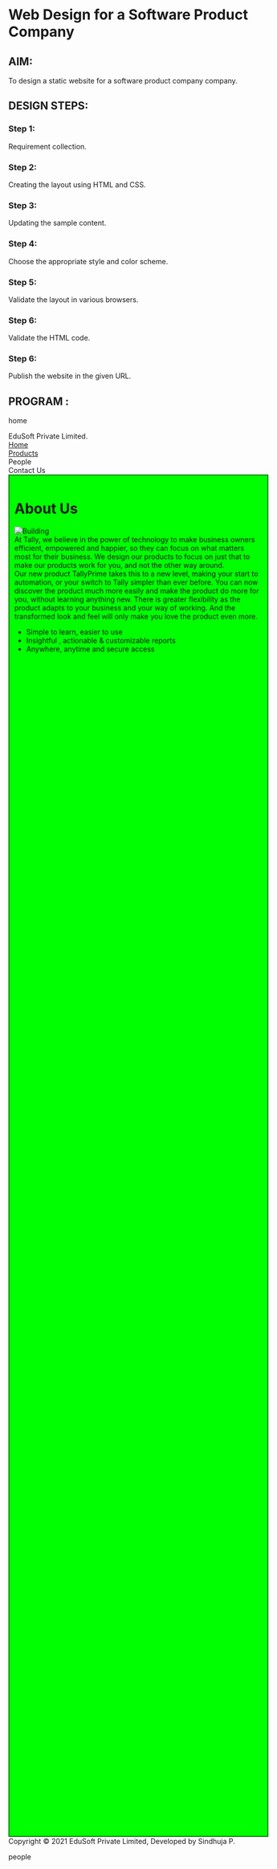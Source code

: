 # Web Design for a Software Product Company

## AIM:

To design a static website for a software product company company.

## DESIGN STEPS:

### Step 1:

Requirement collection.

### Step 2:

Creating the layout using HTML and CSS.

### Step 3:

Updating the sample content.

### Step 4:

Choose the appropriate style and color scheme.

### Step 5:

Validate the layout in various browsers.

### Step 6:

Validate the HTML code.

### Step 6:

Publish the website in the given URL.

## PROGRAM :


home

<!DOCTYPE html>
<html lang="en">
  <head>
    <title>EduSoft Private Limited</title>
    <link rel="stylesheet" href="./css/layout.css" />
    <link rel="icon" href="./img/icon.png" type="image/x-icon" />
  </head>

  <body>
    <div class="container">
      <div class="banner">EduSoft Private Limited.</div>
      <div class="menu">
        <div class="menuitemselected"><a href="/static/home.html">Home</a></div>
        <div class="menuitem"><a href="/static/products.html">Products</a></div>
        <div class="menuitem"><a>People</a></div>
        <div class="menuitem"><a>Contact Us</a></div>
      </div>
      <div class="content">
        <div class="homecontent">
          <h1>About Us</h1>
          <img src="./img/building.png" alt="Building" />
          <div class="contenttext">
            At Tally, we believe in the power of technology to make business
            owners efficient, empowered and happier, so they can focus on what
            matters most for their business. We design our products to focus on
            just that to make our products work for you, and not the other way
            around.
            <br />
            Our new product TallyPrime takes this to a new level, making your
            start to automation, or your switch to Tally simpler than ever
            before. You can now discover the product much more easily and make
            the product do more for you, without learning anything new. There is
            greater flexibility as the product adapts to your business and your
            way of working. And the transformed look and feel will only make you
            love the product even more.
            <ul>
              <li>Simple to learn, easier to use</li>
              <li>Insightful , actionable & customizable reports</li>
              <li>Anywhere, anytime and secure access</li>
            </ul>
          </div>
        </div>
      </div>
      <div class="footer">
        Copyright &#169; 2021 EduSoft Private Limited, Developed by Sindhuja P.
      </div>
    </div>
  </body>
</html>


people

<!DOCTYPE html>
<html lang="en">
    <head>
        <title>
            People
        </title>
        <meta name="viewport" content="width=device-width, initial-scale=1.0">
        <link rel="stylesheet" href="/static/css/styles.css">
        <style>
        .home{
            height: 3000px;
            width: 85%;
            border: 12px solid red;
            padding-left:10px;
            padding-right:10px;
            margin-left: auto;
            margin-right:auto;
            background-color:cyan;
        }
        .text{
        color:blueviolet;
        font-family:'Lucida Sans';
        font-size: 30px;
        text-align:center;
        
        }
        .content{
            border:2px solid green;
            background-color:lime;
            width:98%;
            height:2690px;
            padding:10px;
            margin-left:auto;
            margin-right:auto;
        }
        .ceoph{
            background-image: url(/static/img/myphoto.jpg);
            background-size: 250px;
            background-position-x: center;
            background-repeat: no-repeat;
            border:3px solid gold;
            height:300px;
            width:20%;
            position:relative;
            left: 0px;
            margin-left:auto;
            margin-right: auto;
        }
        .ceo{
            color: red;
            position:relative;
            text-align:center;
            
            
        }
        .manph1{
            background-image: url(/static/img/p1.jpg);
             background-size: 250px;
            background-position-x: center;
            background-repeat: no-repeat;
            border:1px solid black;
            height:300px;
            width:20%;
            position:relative;
            margin-left:auto;
            margin-right:auto;            
        }
        .man1{
            color: red;
            position:relative;
            text-align:center;
            
        }
        .manph1
        {
             background-image: url(/static/img/p7.jpg);
            background-size: 250px;
            background-position-x: center;
            background-repeat: no-repeat;
            border:1px solid black;
            height:300px;
            width:20%;
            position:relative;
            margin-left:auto;
            margin-right:auto;
        }
        .man1{
            color: red;
            position:relative;
            text-align:center;
        }

        .manph2{
            background-image: url(/static/img/p2.jpg);
            background-size: 250px;
            background-position-x: center;
            background-repeat: no-repeat;
            border:1px solid black;
            height:300px;
            width:20%;
            position:relative;
            margin-left:auto;
            margin-right:auto;

            
        }
        .man2{
            color: red;
            position:relative;
            text-align:center;
        }
        
        .amph1{
            background-image: url(/static/img/p3.jpg);
            background-size: 250px;
            background-position-x: center;
            background-repeat: no-repeat;
            border:1px solid black;
            height:300px;
            width:20%;
            position:relative;
            margin-left:auto;
            margin-right:auto;

            
        }
        .am1{
            color: red;
            position:relative;
            text-align:center;
        }

        .amph2{
            background-image: url(/static/img/p4.jpg);
            background-size: 250px;
            background-position-x: center;
            background-repeat: no-repeat;
            border:1px solid black;
            height:220px;
            width:20%;
            position:relative;
            margin-left:auto;
            margin-right:auto;

            
        }
        .am2{
            color: red;
            position:relative;
            text-align:center;
        }
        .amph3{
            background-image: url(/static/img/p5.jpg);
            background-size: 250px;
            background-position-x: center;
            background-repeat: no-repeat;
            border:1px solid black;
            height:250px;
            width:20%;
            position:relative;
            margin-left:auto;
            margin-right:auto;

            
        }
        .am3{
            color: red;
            position:relative;
            text-align:center;
        }
        </style>
    </head>
    <body>
        <div class="home">
            <div class="header">
                <header>
                    <div class=logo></div>
                    <div class=h>
                    <a href="home.html" title="Home" style="color: darkred; text-decoration: none;"><b>Home</b></a></div>
                    <div class="prod">
                        <a href="products.html" title="Products" style="color: darkred; text-decoration: none;"><b>Products</b></a>
                    </div>
                    <div class="people">
                        <a href="people.html" title="People" style="color:darkred; text-decoration: none;"><b>People</b></a>
                    </div>
                    <div class="contact">
                        <a href="contact.html" title="Contact Us" style="color:darkred; text-decoration: none;"><b>Contact Us</b></a>
                    </div>
                </header>
                <div class="title">
                    <h1>People</h1>
                </div><br>
                <div class="content">
                    <div class="text">
                    <p>Board Members</p>
                    <h4><u>Chairman</u></h4>
                    </div>
                    <div class="ceoph"></div>
                    <div class="ceo"><p align="center"><b><h2>Sindhuja</h2></b></div>
                    <br>
                    <div class="text"><p>
                        <b><u>Head executives</u></b></p><br>
                    </div>
                    <div class="manph1"></div>
                    <div class="man1"><p align="center"><b><h2>varshini</h2></b></p></div>
                    <div class="manph2"></div>
                    <div class="man2"><p><b><h2>jeevapriya</h2></b></p></div>
                    <br>
                    <div class="text"><p><b><u>Managers</u></b></p></div><br>
                    <div class="amph1"></div>
                    <div class="am1"><p align="center"><b><h2>dhivya priya</h2></b></p></div>
                    <div class="amph2"></div>
                    <div class="am2"><p align="center"><b><h2>vidhya</h2></b></p></div>
                    <div class="amph3"></div>
                    <div class="am3"><p align="center"><b><h2>aparna</h2></b></p></div><br>
                    <div class="text">Thank you so much for your kind support!<br>Hope our products had made you more B-E-A-UTIFUL!</div>
                </div>
                <div class="footer">
                <footer style="color:white">
                Copyright &copy;2023 Developed by Sindhuja P</footer></div>
            </div>
        </div>
    </body>
</html>

products

<!DOCTYPE html>
<html lang="en">
  <head>
    <title>EduSoft Private Limited</title>
    <link rel="stylesheet" href="./css/layout.css" />
    <link rel="icon" href="./img/icon.png" type="image/x-icon" />
  </head>

  <body>
    <div class="container">
      <div class="banner">EduSoft Private Limited.</div>
      <div class="menu">
        <div class="menuitem"><a href="/static/home.html">Home</a></div>
        <div class="menuitemselected">
          <a href="/static/products.html">Products</a>
        </div>
        <div class="menuitem"><a>People</a></div>
        <div class="menuitem"><a>Contact Us</a></div>
      </div>
      <div class="content">
        <div class="productcontent">    
          <h1>Our Premium Products</h1>
          <div class="productitems">
              <div class="productitem"> 
                  <div class="itemimage">
                  <img src="/static/img/tally_gold.png" alt="product image">
                  </div>
                  <div class="itemname">Tally Gold</div>
                  <div class="itemprice">Price: Rs.40,000.00 </div>
              </div>
              <div class="productitem"> 
                  <div class="itemimage">
                  <img src="/static/img/tally_silver.png"  alt="product image">
                  </div>
                  <div class="itemname">Tally Silver</div>
                  <div class="itemprice">Price: Rs.10,000.00 </div>
              </div>
          </div>
          </div>        
      </div>
      <div class="footer">
        Copyright &#169; 2021 EduSoft Private Limited, Developed by Sindhuja P.
      </div>
    </div>
  </body>
</html>

contact

<!DOCTYPE html>
<html lang="en">
    <head>
        <title>
            Contact Us
        </title>
        <meta name="viewport" 
         content="width=device-width, initial-scale=1.0">
        <link rel="stylesheet" href="/static/css/styles.css">
    <style>
    .text{
        color:blueviolet;
        font-family:'Lucida Sans';
        font-size: 30px;
        text-align:center;
    }
    
    </style>

    </head>
    <body>
        <div class="home">
            <div class="header">
                <header>
                    <div class=logo></div>
                    <div class=h>
                    <a href="home.html" title="Home" style="color: darkred; text-decoration: none;"><b>Home</b></a></div>
                    <div class="prod">
                        <a href="products.html" title="Products" style="color: darkred; text-decoration: none;"><b>Products</b></a>
                    </div>
                    <div class="people">
                        <a href="people.html" title="People" style="color:darkred; text-decoration: none;"><b>People</b></a>
                    </div>
                    <div class="contact">
                        <a href="contact.html" title="Contact Us" style="color:darkred; text-decoration: none;"><b>Contact Us</b></a>
                    </div>
                </header>
                <div class="title">
                    <h1>Contact Us</h1>
                </div><br>
                <div class="content">
                    <div class="text">
                    <p><b>Here are the details about us
                    <h5>Do contact us for any need</h5></b></p>
                    
                    </div>
                    <b><h2>Contact Information:</h2></b>
                    <p><b>&emsp;&ensp;Address:</b>
                        New state,Queens,United States
                    </p>
                    <ul>
                        <li><b>Landline:</b> 4853243254</li>
                        <li><b>Mobile</b>: 57136548</li>
                        <li><b>Facebook</b>: fb/cartoonpro</li>
                        <li><b>Email Id:</b>sindhu@fancyuniv.com</li>
                    </ul>
                    <div style="text-align: center;color:violet;font-size:20px;"><b>Use our services and Beautify Yourself!</b></div>

                </div>
                <div class="footer">
                <footer style="color:white">
                Copyright &copy;2023 Developed by Jenifer Lanford</footer></div>
            </div>
        </div>
    </body>
</html>

## OUTPUT:

### Home Page:

![output](./out9.png)

### people:![output](./out1.png)
![output](./out2.png)
![output](./out3.png)
![output](./out4.png)
![output](./out5.png)

### products:![output](./out6.png)
![output](./out7.png)

### contact:

![output](./out8.png)

### HTML Validator:

![output](./valid.png)

## Result:

Thus a website is designed for the software product company and the HTML,CSS code are validated.
